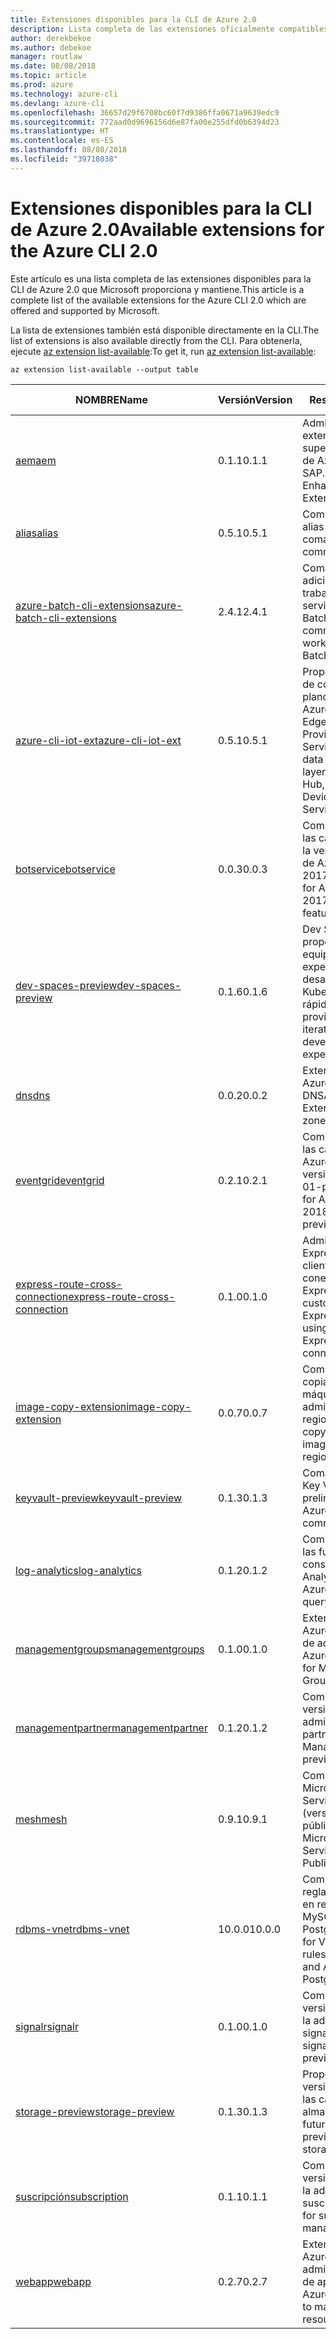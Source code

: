 ```yaml
---
title: Extensiones disponibles para la CLI de Azure 2.0
description: Lista completa de las extensiones oficialmente compatibles para la CLI de Azure 2.0.
author: derekbekoe
ms.author: debekoe
manager: routlaw
ms.date: 08/08/2018
ms.topic: article
ms.prod: azure
ms.technology: azure-cli
ms.devlang: azure-cli
ms.openlocfilehash: 36657d29f6708bc60f7d9386ffa0671a9639edc9
ms.sourcegitcommit: 772aad0d9696156d6e87fa00e255dfd0b6394d23
ms.translationtype: HT
ms.contentlocale: es-ES
ms.lasthandoff: 08/08/2018
ms.locfileid: "39718038"
---
```

# <a name="available-extensions-for-the-azure-cli-20"></a><span data-ttu-id="be4f4-103">Extensiones disponibles para la CLI de Azure 2.0</span><span class="sxs-lookup"><span data-stu-id="be4f4-103">Available extensions for the Azure CLI 2.0</span></span>

<span data-ttu-id="be4f4-104">Este artículo es una lista completa de las extensiones disponibles para la CLI de Azure 2.0 que Microsoft proporciona y mantiene.</span><span class="sxs-lookup"><span data-stu-id="be4f4-104">This article is a complete list of the available extensions for the Azure CLI 2.0 which are offered and supported by Microsoft.</span></span>

<span data-ttu-id="be4f4-105">La lista de extensiones también está disponible directamente en la CLI.</span><span class="sxs-lookup"><span data-stu-id="be4f4-105">The list of extensions is also available directly from the CLI.</span></span> <span data-ttu-id="be4f4-106">Para obtenerla, ejecute [az extension list-available](/cli/azure/extension?view=azure-cli-latest#az-extension-list-available):</span><span class="sxs-lookup"><span data-stu-id="be4f4-106">To get it, run [az extension list-available](/cli/azure/extension?view=azure-cli-latest#az-extension-list-available):</span></span>

```azurecli
az extension list-available --output table
```

| <span data-ttu-id="be4f4-107">NOMBRE</span><span class="sxs-lookup"><span data-stu-id="be4f4-107">Name</span></span> | <span data-ttu-id="be4f4-108">Versión</span><span class="sxs-lookup"><span data-stu-id="be4f4-108">Version</span></span> | <span data-ttu-id="be4f4-109">Resumen</span><span class="sxs-lookup"><span data-stu-id="be4f4-109">Summary</span></span> | <span data-ttu-id="be4f4-110">Vista previa</span><span class="sxs-lookup"><span data-stu-id="be4f4-110">Preview</span></span> |
|------|---------|---------|---------|
| [<span data-ttu-id="be4f4-111">aem</span><span class="sxs-lookup"><span data-stu-id="be4f4-111">aem</span></span>](https://github.com/Azure/azure-cli-extensions) | <span data-ttu-id="be4f4-112">0.1.1</span><span class="sxs-lookup"><span data-stu-id="be4f4-112">0.1.1</span></span> | <span data-ttu-id="be4f4-113">Administración de las extensiones de supervisión mejorada de Azure para SAP.</span><span class="sxs-lookup"><span data-stu-id="be4f4-113">Manage Azure Enhanced Monitoring Extensions for SAP</span></span> |  |
| [<span data-ttu-id="be4f4-114">alias</span><span class="sxs-lookup"><span data-stu-id="be4f4-114">alias</span></span>](https://github.com/Azure/azure-cli-extensions) | <span data-ttu-id="be4f4-115">0.5.1</span><span class="sxs-lookup"><span data-stu-id="be4f4-115">0.5.1</span></span> | <span data-ttu-id="be4f4-116">Compatibilidad con alias de comandos</span><span class="sxs-lookup"><span data-stu-id="be4f4-116">Support for command aliases</span></span> | <span data-ttu-id="be4f4-117">SÍ</span><span class="sxs-lookup"><span data-stu-id="be4f4-117">Yes</span></span> |
| [<span data-ttu-id="be4f4-118">azure-batch-cli-extensions</span><span class="sxs-lookup"><span data-stu-id="be4f4-118">azure-batch-cli-extensions</span></span>](https://github.com/Azure/azure-batch-cli-extensions) | <span data-ttu-id="be4f4-119">2.4.1</span><span class="sxs-lookup"><span data-stu-id="be4f4-119">2.4.1</span></span> | <span data-ttu-id="be4f4-120">Comandos adicionales para trabajar con el servicio Azure Batch</span><span class="sxs-lookup"><span data-stu-id="be4f4-120">Additional commands for working with Azure Batch service</span></span> |  |
| [<span data-ttu-id="be4f4-121">azure-cli-iot-ext</span><span class="sxs-lookup"><span data-stu-id="be4f4-121">azure-cli-iot-ext</span></span>](https://github.com/azure/azure-iot-cli-extension) | <span data-ttu-id="be4f4-122">0.5.1</span><span class="sxs-lookup"><span data-stu-id="be4f4-122">0.5.1</span></span> | <span data-ttu-id="be4f4-123">Proporciona una capa de comandos en el plano de datos para Azure IoT Hub, IoT Edge e IoT Device Provisioning Service.</span><span class="sxs-lookup"><span data-stu-id="be4f4-123">Provides the data plane command layer for Azure IoT Hub, IoT Edge and IoT Device Provisioning Service</span></span> |  |
| [<span data-ttu-id="be4f4-124">botservice</span><span class="sxs-lookup"><span data-stu-id="be4f4-124">botservice</span></span>](https://github.com/Azure/azure-cli-extensions) | <span data-ttu-id="be4f4-125">0.0.3</span><span class="sxs-lookup"><span data-stu-id="be4f4-125">0.0.3</span></span> | <span data-ttu-id="be4f4-126">Compatibilidad con las características de la versión preliminar de Azure Bot Service 2017-12-01</span><span class="sxs-lookup"><span data-stu-id="be4f4-126">Support for Azure Bot Service 2017-12-01 preview features</span></span> | <span data-ttu-id="be4f4-127">SÍ</span><span class="sxs-lookup"><span data-stu-id="be4f4-127">Yes</span></span> |
| [<span data-ttu-id="be4f4-128">dev-spaces-preview</span><span class="sxs-lookup"><span data-stu-id="be4f4-128">dev-spaces-preview</span></span>](https://github.com/Azure/azure-cli-extensions) | <span data-ttu-id="be4f4-129">0.1.6</span><span class="sxs-lookup"><span data-stu-id="be4f4-129">0.1.6</span></span> | <span data-ttu-id="be4f4-130">Dev Spaces proporciona a los equipos una experiencia de desarrollo en Kubernetes iterativa y rápida.</span><span class="sxs-lookup"><span data-stu-id="be4f4-130">Dev Spaces provides a rapid, iterative Kubernetes development experience for teams.</span></span> | <span data-ttu-id="be4f4-131">SÍ</span><span class="sxs-lookup"><span data-stu-id="be4f4-131">Yes</span></span> |
| [<span data-ttu-id="be4f4-132">dns</span><span class="sxs-lookup"><span data-stu-id="be4f4-132">dns</span></span>](https://github.com/Azure/azure-cli-extensions) | <span data-ttu-id="be4f4-133">0.0.2</span><span class="sxs-lookup"><span data-stu-id="be4f4-133">0.0.2</span></span> | <span data-ttu-id="be4f4-134">Extensión de la CLI de Azure para las zonas DNS</span><span class="sxs-lookup"><span data-stu-id="be4f4-134">An Azure CLI Extension for DNS zones</span></span> |  |
| [<span data-ttu-id="be4f4-135">eventgrid</span><span class="sxs-lookup"><span data-stu-id="be4f4-135">eventgrid</span></span>](https://github.com/Azure/azure-cli-extensions) | <span data-ttu-id="be4f4-136">0.2.1</span><span class="sxs-lookup"><span data-stu-id="be4f4-136">0.2.1</span></span> | <span data-ttu-id="be4f4-137">Compatibilidad con las características de Azure EventGrid versión 2018-05-01-preview</span><span class="sxs-lookup"><span data-stu-id="be4f4-137">Support for Azure EventGrid 2018-05-01-preview features</span></span> | <span data-ttu-id="be4f4-138">SÍ</span><span class="sxs-lookup"><span data-stu-id="be4f4-138">Yes</span></span> |
| [<span data-ttu-id="be4f4-139">express-route-cross-connection</span><span class="sxs-lookup"><span data-stu-id="be4f4-139">express-route-cross-connection</span></span>](https://github.com/Azure/azure-cli-extensions/tree/master/src/express-route-cross-connection) | <span data-ttu-id="be4f4-140">0.1.0</span><span class="sxs-lookup"><span data-stu-id="be4f4-140">0.1.0</span></span> | <span data-ttu-id="be4f4-141">Administre circuitos ExpressRoute del cliente mediante una conexión cruzada de ExpressRoute.</span><span class="sxs-lookup"><span data-stu-id="be4f4-141">Manage customer ExpressRoute circuits using an ExpressRoute cross-connection.</span></span> |  |
| [<span data-ttu-id="be4f4-142">image-copy-extension</span><span class="sxs-lookup"><span data-stu-id="be4f4-142">image-copy-extension</span></span>](https://github.com/Azure/azure-cli-extensions) | <span data-ttu-id="be4f4-143">0.0.7</span><span class="sxs-lookup"><span data-stu-id="be4f4-143">0.0.7</span></span> | <span data-ttu-id="be4f4-144">Compatibilidad para copiar imágenes de máquina virtual administradas entre regiones</span><span class="sxs-lookup"><span data-stu-id="be4f4-144">Support for copying managed vm images between regions</span></span> |  |
| [<span data-ttu-id="be4f4-145">keyvault-preview</span><span class="sxs-lookup"><span data-stu-id="be4f4-145">keyvault-preview</span></span>](https://github.com/Azure/azure-keyvault-cli-extension) | <span data-ttu-id="be4f4-146">0.1.3</span><span class="sxs-lookup"><span data-stu-id="be4f4-146">0.1.3</span></span> | <span data-ttu-id="be4f4-147">Comandos de Azure Key Vault en versión preliminar.</span><span class="sxs-lookup"><span data-stu-id="be4f4-147">Preview Azure Key Vault commands.</span></span> | <span data-ttu-id="be4f4-148">SÍ</span><span class="sxs-lookup"><span data-stu-id="be4f4-148">Yes</span></span> |
| [<span data-ttu-id="be4f4-149">log-analytics</span><span class="sxs-lookup"><span data-stu-id="be4f4-149">log-analytics</span></span>](https://github.com/Azure/azure-cli-extensions/tree/master/src/log-analytics) | <span data-ttu-id="be4f4-150">0.1.2</span><span class="sxs-lookup"><span data-stu-id="be4f4-150">0.1.2</span></span> | <span data-ttu-id="be4f4-151">Compatibilidad con las funcionalidades de consulta de Azure Log Analytics.</span><span class="sxs-lookup"><span data-stu-id="be4f4-151">Support for Azure Log Analytics query capabilities.</span></span> | <span data-ttu-id="be4f4-152">SÍ</span><span class="sxs-lookup"><span data-stu-id="be4f4-152">Yes</span></span> |
| [<span data-ttu-id="be4f4-153">managementgroups</span><span class="sxs-lookup"><span data-stu-id="be4f4-153">managementgroups</span></span>](https://github.com/Azure/azure-cli-extensions) | <span data-ttu-id="be4f4-154">0.1.0</span><span class="sxs-lookup"><span data-stu-id="be4f4-154">0.1.0</span></span> | <span data-ttu-id="be4f4-155">Extensión de la CLI de Azure para los grupos de administración</span><span class="sxs-lookup"><span data-stu-id="be4f4-155">An Azure CLI Extension for Management Groups</span></span> |  |
| [<span data-ttu-id="be4f4-156">managementpartner</span><span class="sxs-lookup"><span data-stu-id="be4f4-156">managementpartner</span></span>](https://github.com/Azure/azure-cli-extensions) | <span data-ttu-id="be4f4-157">0.1.2</span><span class="sxs-lookup"><span data-stu-id="be4f4-157">0.1.2</span></span> | <span data-ttu-id="be4f4-158">Compatibilidad con la versión preliminar de administración de partners.</span><span class="sxs-lookup"><span data-stu-id="be4f4-158">Support for Management Partner preview</span></span> |  |
| [<span data-ttu-id="be4f4-159">mesh</span><span class="sxs-lookup"><span data-stu-id="be4f4-159">mesh</span></span>](https://github.com/Azure/azure-cli-extensions) | <span data-ttu-id="be4f4-160">0.9.1</span><span class="sxs-lookup"><span data-stu-id="be4f4-160">0.9.1</span></span> | <span data-ttu-id="be4f4-161">Compatibilidad con Microsoft Azure Service Fabric Mesh (versión preliminar pública).</span><span class="sxs-lookup"><span data-stu-id="be4f4-161">Support for Microsoft Azure Service Fabric Mesh - Public Preview</span></span> | <span data-ttu-id="be4f4-162">SÍ</span><span class="sxs-lookup"><span data-stu-id="be4f4-162">Yes</span></span> |
| [<span data-ttu-id="be4f4-163">rdbms-vnet</span><span class="sxs-lookup"><span data-stu-id="be4f4-163">rdbms-vnet</span></span>](https://github.com/Azure/azure-cli-extensions) | <span data-ttu-id="be4f4-164">10.0.0</span><span class="sxs-lookup"><span data-stu-id="be4f4-164">10.0.0</span></span> | <span data-ttu-id="be4f4-165">Compatibilidad para reglas de red virtual en recursos de Azure MySQL y Azure PostgreSQL</span><span class="sxs-lookup"><span data-stu-id="be4f4-165">Support for Virtual Network rules in Azure MySQL and Azure PostgreSQL resources</span></span> |  |
| [<span data-ttu-id="be4f4-166">signalr</span><span class="sxs-lookup"><span data-stu-id="be4f4-166">signalr</span></span>](https://github.com/Azure/azure-cli-extensions) | <span data-ttu-id="be4f4-167">0.1.0</span><span class="sxs-lookup"><span data-stu-id="be4f4-167">0.1.0</span></span> | <span data-ttu-id="be4f4-168">Compatibilidad con la versión preliminar de la administración de signalr.</span><span class="sxs-lookup"><span data-stu-id="be4f4-168">Support for signalr management preview.</span></span> | <span data-ttu-id="be4f4-169">SÍ</span><span class="sxs-lookup"><span data-stu-id="be4f4-169">Yes</span></span> |
| [<span data-ttu-id="be4f4-170">storage-preview</span><span class="sxs-lookup"><span data-stu-id="be4f4-170">storage-preview</span></span>](https://github.com/Azure/azure-cli-extensions/tree/master/src/storage-preview) | <span data-ttu-id="be4f4-171">0.1.3</span><span class="sxs-lookup"><span data-stu-id="be4f4-171">0.1.3</span></span> | <span data-ttu-id="be4f4-172">Proporciona una versión preliminar de las características de almacenamiento futuras.</span><span class="sxs-lookup"><span data-stu-id="be4f4-172">Provides a preview for upcoming storage features.</span></span> | <span data-ttu-id="be4f4-173">SÍ</span><span class="sxs-lookup"><span data-stu-id="be4f4-173">Yes</span></span> |
| [<span data-ttu-id="be4f4-174">suscripción</span><span class="sxs-lookup"><span data-stu-id="be4f4-174">subscription</span></span>](https://github.com/Azure/azure-cli-extensions) | <span data-ttu-id="be4f4-175">0.1.1</span><span class="sxs-lookup"><span data-stu-id="be4f4-175">0.1.1</span></span> | <span data-ttu-id="be4f4-176">Compatibilidad con la versión preliminar de la administración de suscripciones.</span><span class="sxs-lookup"><span data-stu-id="be4f4-176">Support for subscription management preview.</span></span> |  |
| [<span data-ttu-id="be4f4-177">webapp</span><span class="sxs-lookup"><span data-stu-id="be4f4-177">webapp</span></span>](https://github.com/Azure/azure-cli-extensions) | <span data-ttu-id="be4f4-178">0.2.7</span><span class="sxs-lookup"><span data-stu-id="be4f4-178">0.2.7</span></span> | <span data-ttu-id="be4f4-179">Extensión de la CLI de Azure para administrar recursos de appservice</span><span class="sxs-lookup"><span data-stu-id="be4f4-179">An Azure CLI Extension to manage appservice resources</span></span> | <span data-ttu-id="be4f4-180">SÍ</span><span class="sxs-lookup"><span data-stu-id="be4f4-180">Yes</span></span> |
